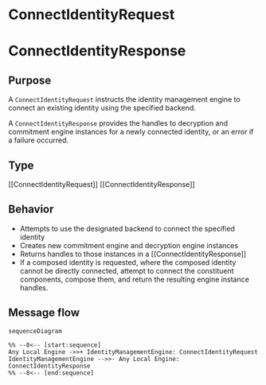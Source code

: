 <div class="message" markdown>

# ConnectIdentityRequest
# ConnectIdentityResponse

## Purpose

<!-- --8<-- [start:purpose] -->
A `ConnectIdentityRequest` instructs the identity management engine to connect an existing identity using the specified backend.

A `ConnectIdentityResponse` provides the handles to decryption and commitment engine instances for a newly connected identity, or an error if a failure occurred.
<!-- --8<-- [end:purpose] -->

## Type

<!-- --8<-- [start:type] -->
[[ConnectIdentityRequest]]
[[ConnectIdentityResponse]]
<!-- --8<-- [end:type] -->

## Behavior

<!-- --8<-- [start:behavior] -->
- Attempts to use the designated backend to connect the specified identity
- Creates new commitment engine and decryption engine instances
- Returns handles to those instances in a [[ConnectIdentityResponse]]
- If a composed identity is requested, where the composed identity cannot be directly connected, attempt to connect the constituent components, compose them, and return the resulting engine instance handles.
<!-- --8<-- [end:behavior] -->

## Message flow

<!-- --8<-- [start:messages] -->
```mermaid
sequenceDiagram

%% --8<-- [start:sequence]
Any Local Engine ->>+ IdentityManagementEngine: ConnectIdentityRequest
IdentityManagementEngine -->>- Any Local Engine: ConnectIdentityResponse
%% --8<-- [end:sequence]
```
<!-- --8<-- [end:messages] -->

</div>
